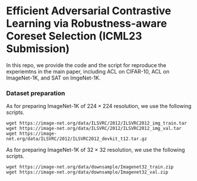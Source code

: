 # Efficient Adversarial Contrastive Learning via Robustness-aware Coreset Selection (ICML23 Submission)

In this repo, we provide the code and the script for reproduce the experiemtns in the main paper, including ACL on CIFAR-10, ACL on ImageNet-1K, and SAT on ImgeNet-1K. 

### Dataset preparation
As for preparing ImageNet-1K of $224\times 224$ resolution, we use the following scripts.
```
wget https://image-net.org/data/ILSVRC/2012/ILSVRC2012_img_train.tar
wget https://image-net.org/data/ILSVRC/2012/ILSVRC2012_img_val.tar
wget https://image-net.org/data/ILSVRC/2012/ILSVRC2012_devkit_t12.tar.gz
```

As for preparing ImageNet-1K of $32 \times 32$ resolution, we use the following scripts.

```
wget https://image-net.org/data/downsample/Imagenet32_train.zip
wget https://image-net.org/data/downsample/Imagenet32_val.zip
```